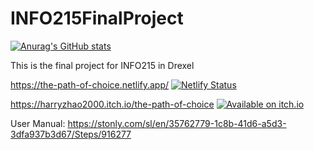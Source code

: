# INFO215FinalProject

[![Anurag's GitHub stats](https://github-readme-stats.vercel.app/api?username=HarryZhao2000)](https://github.com/anuraghazra/github-readme-stats)

This is the final project for INFO215 in Drexel

https://the-path-of-choice.netlify.app/  [![Netlify Status](https://api.netlify.com/api/v1/badges/aac6695e-a006-4958-a286-fe2be18d332c/deploy-status)](https://app.netlify.com/sites/the-path-of-choice/deploys)

https://harryzhao2000.itch.io/the-path-of-choice  [![Available on itch.io](https://img.shields.io/badge/itch.io-available-blue)](https://harryzhao2000.itch.io/the-path-of-choice)

User Manual: https://stonly.com/sl/en/35762779-1c8b-41d6-a5d3-3dfa937b3d67/Steps/916277


